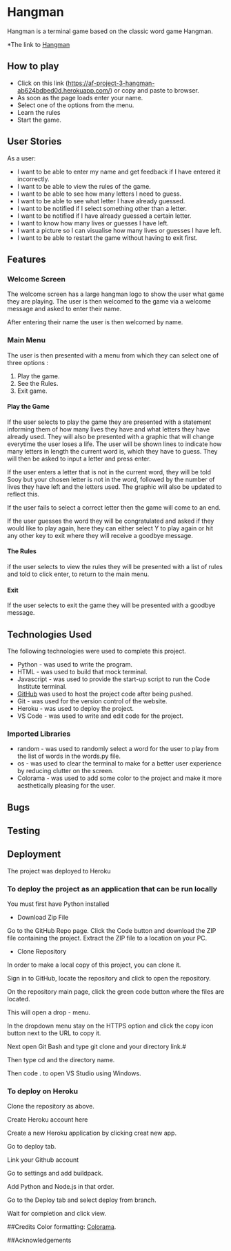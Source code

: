 # Hangman
Hangman is a terminal game based on the classic word game Hangman.

*The link to [Hangman](https://af-project-3-hangman-ab624bdbed0d.herokuapp.com/)

## How to play

*   Click on this link (https://af-project-3-hangman-ab624bdbed0d.herokuapp.com/) or copy and paste to browser.
*   As soon as the page loads enter your name.
*   Select one of the options from the menu.
*   Learn the rules
*   Start the game.

## User Stories
  As a user:
*    I want to be able to enter my name and get feedback if I have entered it incorrectly.
*   I want to be able to view the rules of the game.
*   I want to be able to see how many letters I need to guess.
*   I want to be able to see what letter I have already guessed.
*   I want to be notified if I select something other than a letter.
*   I want to be notified if I have already guessed a certain letter.
*    I want to know how many lives or guesses I have left.
*   I want a picture so I can visualise how many lives or guesses I have left.
*   I want to be able to restart the game without having to exit first.

## Features

### Welcome Screen
The welcome screen has a large hangman logo to show the user what game they are playing.
The user is then welcomed to the game via a welcome message and asked to enter their name.



After entering their name the user is then welcomed by name.

### Main Menu 
The user is then presented with a menu from which they can select one of three options :

1. Play the game.
2. See the Rules.
3. Exit game.

#### Play the Game 
If the user selects to play the game they are presented with a statement informing them of how many lives they have and what letters they have already used. They will also be presented with a graphic that will change everytime the user loses a life.
The user will be shown lines to indicate how many letters in length the current word is, which they have to guess. They will then be asked to input a letter and press enter.

If the user enters a letter that is not in the current word, they will be told Sooy but your chosen letter is not in the word, followed by the number of lives they have left and the letters used. The graphic will also be updated to reflect this.

If the user fails to select a correct letter then the game will come to an end.

If the user guesses the word they will be congratulated and asked if they would like to play again, here they can either select Y to play again or hit any other key to exit where they will receive a goodbye message.

#### The Rules
if the user selects to view the rules they will be presented with a list of rules and told to click enter, to return to the main menu.

#### Exit
If the user selects to exit the game they will be presented with a goodbye message.

## Technologies Used
The following technologies were used to complete this project.

*   Python - was used to write the program.
*   HTML - was used to build that mock terminal.
*   Javascript - was used to provide the start-up script to run the Code Institute terminal.
*   [GitHub](https://github.com/) was used to host the project code after being pushed.
*   Git - was used for the version control of the website.
*   Heroku - was used to deploy the project.
*   VS Code - was used to write and edit code for the project.

### Imported Libraries 
*   random - was used to randomly select a word for the user to play from the list of words in the words.py file.
*   os - was used to clear the terminal to make for a better user experience by reducing clutter on the screen.
*   Colorama - was used to add some color to the project and make it more aesthetically pleasing for the user.

## Bugs 
## Testing 
## Deployment

The project was deployed to Heroku

### To deploy the project as an application that can be run locally

You must first have Python installed 

*   Download  Zip File

Go to the GitHub Repo page.
Click the Code button and download the ZIP file containing the project.
Extract the ZIP file to a location on your PC.


*   Clone Repository

In order to make a local copy of this project, you can clone 
it. 

Sign in to GitHub, locate the repository and click to open the repository.

On the repository main page, click the green code button where the files are located.

This will open a drop - menu.

In the dropdown menu stay on the HTTPS option and click the copy icon button next to the URL to copy it.

Next open Git Bash and type git clone and your directory link.#

Then type cd and the directory name.

Then code . to open VS Studio using Windows.


### To deploy on Heroku

Clone the repository as above.

Create Heroku account here 

Create a new Heroku application by clicking creat new app.

Go to deploy tab.

Link your Github account

Go to settings and add buildpack.

Add Python and Node.js in that order.

Go to the Deploy tab and select deploy from branch.

Wait for completion and click view.

##Credits
Color formatting: [Colorama](https://pypi.org/project/colorama/).

##Acknowledgements
